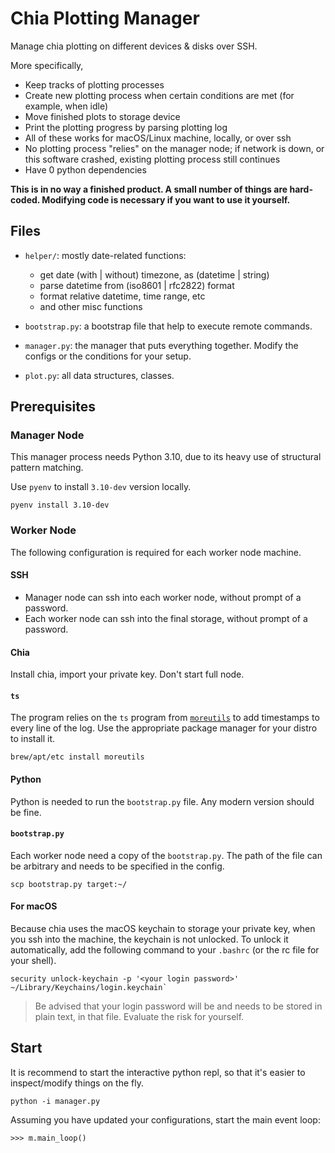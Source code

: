 # Chia Plotting Manager

Manage chia plotting on different devices & disks over SSH.

More specifically,
- Keep tracks of plotting processes
- Create new plotting process when certain conditions are met (for example, when idle)
- Move finished plots to storage device
- Print the plotting progress by parsing plotting log
- All of these works for macOS/Linux machine, locally, or over ssh
- No plotting process "relies" on the manager node; if network is down, or this software crashed, existing plotting process still continues
- Have 0 python dependencies


**This is in no way a finished product. A small number of things are hard-coded. Modifying  code is necessary if you want to use it yourself.**


## Files
- `helper/`: mostly date-related functions:
    - get date (with | without) timezone, as (datetime | string)
    - parse datetime from (iso8601 | rfc2822) format
    - format relative datetime, time range, etc
    - and other misc functions

- `bootstrap.py`: a bootstrap file that help to execute remote commands.
- `manager.py`: the manager that puts everything together. Modify the configs or the conditions for your setup.
- `plot.py`: all data structures, classes.


## Prerequisites

### Manager Node
This manager process needs Python 3.10, due to its heavy use of structural pattern matching.

Use `pyenv` to install `3.10-dev` version locally.
```
pyenv install 3.10-dev
```

### Worker Node

The following configuration is required for each worker node machine.


#### SSH
- Manager node can ssh into each worker node, without prompt of a password.
- Each worker node can ssh into the final storage, without prompt of a password.

#### Chia
Install chia, import your private key. Don't start full node.

#### `ts`
The program relies on the `ts` program from [`moreutils`](https://joeyh.name/code/moreutils/) to add timestamps to every line of the log. Use the appropriate package manager for your distro to install it.

```
brew/apt/etc install moreutils
```

#### Python
Python is needed to run the `bootstrap.py` file. Any modern version should be fine.


#### `bootstrap.py`
Each worker node need a copy of the `bootstrap.py`. The path of the file can be arbitrary and needs to be specified in the config.

```
scp bootstrap.py target:~/
```

#### For macOS
Because chia uses the macOS keychain to storage your private key, when you ssh into the machine, the keychain is not unlocked. To unlock it automatically, add the following command to your `.bashrc` (or the rc file for your shell).

```
security unlock-keychain -p '<your login password>' ~/Library/Keychains/login.keychain`
```

> Be advised that your login password will be and needs to be stored in plain text, in that file. Evaluate the risk for yourself.


## Start

It is recommend to start the interactive python repl, so that it's easier to inspect/modify things on the fly.

```
python -i manager.py
```

Assuming you have updated your configurations, start the main event loop:
```
>>> m.main_loop()
```
